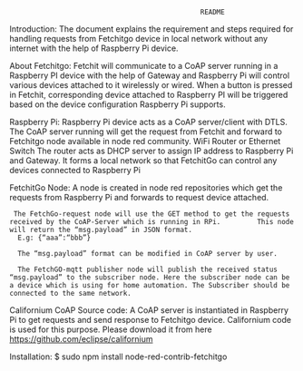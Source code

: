                                                    README
Introduction:
        The document explains the requirement and steps required for handling requests from Fetchitgo device in local network without any internet with the help of Raspberry Pi device.

About Fetchitgo:
          Fetchit will communicate to a CoAP server running in a Raspberry PI device with the help of Gateway and Raspberry Pi will control various devices attached to it wirelessly or wired. When a button is pressed in Fetchit, corresponding device attached to Raspberry PI will be triggered based on the device configuration Raspberry Pi supports. 

Raspberry Pi:
      Raspberry Pi device acts as a CoAP server/client with DTLS. The CoAP server running will get the request from Fetchit and forward to Fetchitgo node available in node red community.
WiFi Router or Ethernet Switch
The router acts as DHCP server to assign IP address to Raspberry Pi and Gateway. It forms a local network so that FetchitGo can control any devices connected to Raspberry Pi

FetchitGo Node:
      A node is created in node red repositories which get the requests from Raspberry Pi and forwards to request device attached. 
     
     The FetchGo-request node will use the GET method to get the requests received by the CoAP-Server which is running in RPi.         This node will return the “msg.payload” in JSON format. 
      E.g: {“aaa”:“bbb”}  
      
      The “msg.payload” format can be modified in CoAP server by user. 

      The FetchGO-mqtt publisher node will publish the received status “msg.payload” to the subscriber node. Here the subscriber node can be a device which is using for home automation. The Subscriber should be connected to the same network. 

Californium CoAP Source code:
      A CoAP server is instantiated in Raspberry Pi to get requests and send response to Fetchitgo device. Californium code is used for this purpose. Please download it from here https://github.com/eclipse/californium

Installation:
      $ sudo npm install node-red-contrib-fetchitgo




